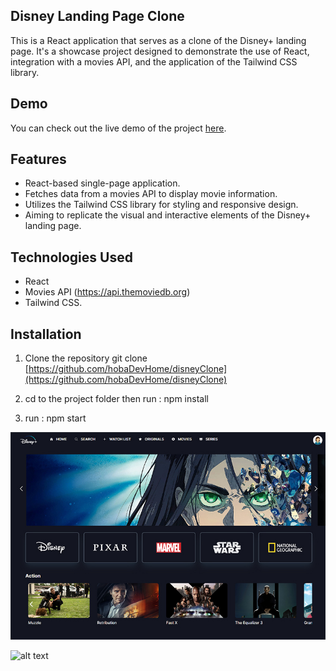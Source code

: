 ## Disney Landing Page Clone

This is a React application that serves as a clone of the Disney+ landing page. It's a showcase project designed to demonstrate the use of React, integration with a movies API, and the application of the Tailwind CSS library.


## Demo


You can check out the live demo of the project [here](https://disney-clone-react-app.vercel.app).

## Features

- React-based single-page application.
- Fetches data from a movies API to display movie information.
- Utilizes the Tailwind CSS library for styling and responsive design.
- Aiming to replicate the visual and interactive elements of the Disney+ landing page.

## Technologies Used

- React
- Movies API (https://api.themoviedb.org)
- Tailwind CSS.

## Installation
  1. Clone the repository
git clone [https://github.com/hobaDevHome/disneyClone](https://github.com/hobaDevHome/disneyClone)

2. cd to the project folder then run : npm install
3. run : npm start



![alt text](https://github.com/hobaDevHome/disneyClone/blob/master/src/assets/Images/s-c.jpg)

![alt text](https://github.com/hobaDevHome/disneyClone/blob/master/src/assets/Images/projectOverview.gif)
